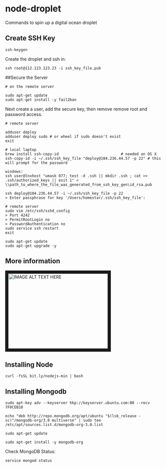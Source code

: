 # node-droplet
Commands to spin up a digital ocean droplet

## Create SSH Key
```linux
ssh-keygen
```

Create the droplet and ssh in:
```linux
ssh root@112.123.123.23 -i ssh_key_file.pub
```

##Secure the Server

```linux
# on the remote server

sudo apt-get update
sudo apt-get install -y fail2ban
```

Next create a user, add the secure key, then remove remove root and password access.

```linux
# remote server

adduser deploy
adduser deploy sudo # or wheel if sudo doesn't exist
exit
```

```linux
# local laptop
brew install ssh-copy-id                            # needed on OS X
ssh-copy-id -i ~/.ssh/ssh_key_file "deploy@104.236.44.57 -p 22" # this will prompt for the password

windows:
ssh user@lnxhost "umask 077; test -d .ssh || mkdir .ssh ; cat >> .ssh/authorized_keys || exit 1" < \\path_to_where_the_file_was_generated_from_ssh_key_gen\id_rsa.pub

ssh deploy@104.236.44.57 -i ~/.ssh/ssh_key_file -p 22
> Enter passphrase for key '/Users/homestar/.ssh/ssh_key_file':
```

```linux
# remote server
sudo vim /etc/ssh/sshd_config
> Port 4242
> PermitRootLogin no
> PasswordAuthentication no
sudo service ssh restart
exit
```

```linux
sudo apt-get update
sudo apt-get upgrade -y
```

## More information

<a href="http://www.youtube.com/watch?feature=player_embedded&v=YZzhIIJmlE0
" target="_blank"><img src="http://img.youtube.com/vi/YZzhIIJmlE0/0.jpg" 
alt="IMAGE ALT TEXT HERE" width="320" height="240" border="10" /></a>

## Installing Node

```linux
curl -fsSL bit.ly/nodejs-min | bash
```

## Installing Mongodb

```linux
sudo apt-key adv --keyserver hkp://keyserver.ubuntu.com:80 --recv 7F0CEB10

echo "deb http://repo.mongodb.org/apt/ubuntu "$(lsb_release -sc)"/mongodb-org/3.0 multiverse" | sudo tee /etc/apt/sources.list.d/mongodb-org-3.0.list

sudo apt-get update

sudo apt-get install -y mongodb-org
```

Check MongoDB Status: 
```linux
service mongod status
```
